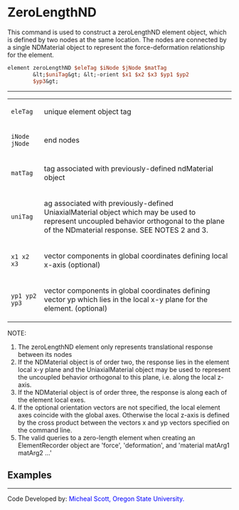 # ZeroLengthND

<p>This command is used to construct a zeroLengthND element object,
which is defined by two nodes at the same location. The nodes are
connected by a single NDMaterial object to represent the
force-deformation relationship for the element.</p>

```tcl
element zeroLengthND $eleTag $iNode $jNode $matTag
        &lt;$uniTag&gt; &lt;-orient $x1 $x2 $x3 $yp1 $yp2
        $yp3&gt;
```

<hr />
<table>
<tbody>
<tr class="odd">
<td><code class="parameter-table-variable">eleTag</code></td>
<td><p>unique element object tag</p></td>
</tr>
<tr class="even">
<td><p><code class="parameter-table-variable">iNode jNode</code></p></td>
<td><p>end nodes</p></td>
</tr>
<tr class="odd">
<td><code class="parameter-table-variable">matTag</code></td>
<td><p>tag associated with previously-defined ndMaterial object</p></td>
</tr>
<tr class="even">
<td><code class="parameter-table-variable">uniTag</code></td>
<td><p>ag associated with previously-defined UniaxialMaterial object
which may be used to represent uncoupled behavior orthogonal to the
plane of the NDmaterial response. SEE NOTES 2 and 3.</p></td>
</tr>
<tr class="odd">
<td><p><code class="parameter-table-variable">x1 x2 x3</code></p></td>
<td><p>vector components in global coordinates defining local x-axis
(optional)</p></td>
</tr>
<tr class="even">
<td><p><code class="parameter-table-variable">yp1 yp2 yp3</code></p></td>
<td><p>vector components in global coordinates defining vector yp which
lies in the local x-y plane for the element. (optional)</p></td>
</tr>
</tbody>
</table>
<p>NOTE:</p>
<ol>
<li>The zeroLengthND element only represents translational response
between its nodes</li>
<li>If the NDMaterial object is of order two, the response lies in the
element local x-y plane and the UniaxialMaterial object may be used to
represent the uncoupled behavior orthogonal to this plane, i.e. along
the local z-axis.</li>
<li>If the NDMaterial object is of order three, the response is along
each of the element local exes.</li>
<li>If the optional orientation vectors are not specified, the local
element axes coincide with the global axes. Otherwise the local z-axis
is defined by the cross product between the vectors x and yp vectors
specified on the command line.</li>
<li>The valid queries to a zero-length element when creating an
ElementRecorder object are 'force', 'deformation', and 'material matArg1
matArg2 ...'</li>
</ol>

## Examples

<hr />
<p>Code Developed by: <span style="color:blue"> Micheal Scott,
Oregon State University. </span></p>
